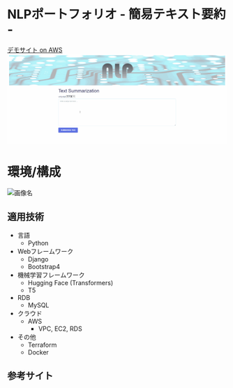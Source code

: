 # NLPポートフォリオ - 簡易テキスト要約 -

[デモサイト on AWS](http://35.73.73.242/nlp0/)
![画像名](https://github.com/tagawa0207/nlp0/blob/main/image/demo.gif)

# 環境/構成

![画像名](https://github.com/tagawa0207/nlp0/blob/main/image/config.gif)

## 適用技術
- 言語
  - Python  
- Webフレームワーク
  - Django
  - Bootstrap4
- 機械学習フレームワーク
  - Hugging Face (Transformers)
  - T5
- RDB
  - MySQL
- クラウド
  - AWS
    - VPC, EC2, RDS
- その他
  - Terraform
  - Docker

## 参考サイト

